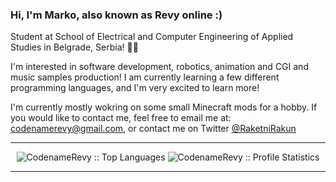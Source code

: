 ### Hi, I'm Marko, also known as Revy online :)

Student at School of Electrical and Computer Engineering of Applied Studies in Belgrade, Serbia! 👨‍🎓

I'm interested in software development, robotics, animation and CGI and music samples production! I am currently learning a few different programming languages, and I'm very excited to learn more!

I'm currently mostly wokring on some small Minecraft mods for a hobby.
If you would like to contact me, feel free to email me at: codenamerevy@gmail.com, or contact me on Twitter [@RaketniRakun](https://twitter.com/RaketniRakun "Rocket Raccoon")
<hr>
<p align="center">
  <img src="https://github-readme-stats.vercel.app/api/top-langs/?username=CodenameRevy&langs_count=10&layout=classic&theme=tokyonight" alt="CodenameRevy :: Top Languages"/>
  <img src="https://github-readme-stats.vercel.app/api?username=CodenameRevy&count_private=true&show_icons=true&theme=tokyonight" alt="CodenameRevy :: Profile Statistics"/>
</p>
<hr>

